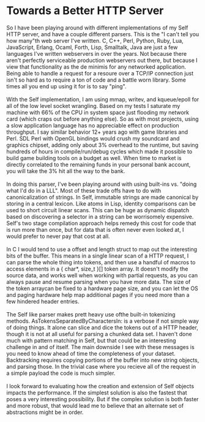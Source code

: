 Towards a Better HTTP Server
============================

So I have been playing around with different implementations of my Self HTTP server, and have a couple different parsers. This is the "I can&#39;t tell you how many"th web server I&#39;ve written. C, C++, Perl, Python, Ruby, Lua, JavaScript, Erlang, Ocaml, Forth, Lisp, Smalltalk, Java are just a few languages I&#39;ve written webservers in over the years. Not because there aren&#39;t perfectly serviceable production webservers out there, but because I view that functionality as the de minimis for any networked application. Being able to handle a request for a resoure over a TCP/IP connection just isn&#39;t so hard as to require a ton of code and a battle worn library. Some times all you end up using it for is to say "ping". <br><br>With the Self implementation, I am using mmap, writev, and kqueue/epoll for all of the low level socket wrangling. Based on my tests I saturate my machine with 66% of the CPU in system space just flooding my network card (which craps out before anything else). So as with most projects, using a slow application language has no appreciable effect on production throughput. I say similar behavior 12+ years ago with game libraries and Perl. SDL Perl with OpenGL bindings would crush my soundcard and graphics chipset, adding only about 3% overhead to the runtime, but saving hundreds of hours in compile/run/debug cycles which made it possible to build game building tools on a budget as well. When time to market is directly correlated to the remaining funds in your personal bank account, you will take the 3% hit all the way to the bank. <br><br>In doing this parser, I&#39;ve been playing around with using built-ins vs. "doing what I&#39;d do in a LLL". Most of these trade offs have to do with canonicalization of strings. In Self, immutable strings are made canonical by storing in a central lexicon. Like atoms in Lisp, identity comparisons can be used to short circuit linear scans. This can be huge as dynamic dispatch based on discovering a selector in a string can be worrisomely expensive. Self&#39;s two stage compilation approach helps remedy this cost for code that is run more than once, but for data that is often never even looked at, I would prefer to never pay that cost at all. <br><br>In C I would tend to use a offset and length struct to map out the interesting bits of the buffer. This means in a single linear scan of a HTTP request, I can parse the whole thing into tokens, and then use a handful of macros to access elements in a { char*, size_t }[] token array. It doesn&#39;t modify the source data, and works well when working with partial requests, as you can always pause and resume parsing when you have more data. The size of the token arraycan be fixed to a hardware page size, and you can let the OS and paging hardware help map additional pages if you need more than a few hindered header entries. <br><br>The Self like parser makes prett heavy use ofthe built-in tokenizing methods. AsTokensSeparatedByCharactersIn: is a verbose if not simple way of doing things. It alone can slice and dice the tokens out of a HTTP header, though it is not at all useful for parsing a chunked data set. I haven&#39;t done much with pattern matching in Self, but that could be an interesting challenge in and of itself. The main downside I see with these messages is you need to know ahead of time the completeness of your dataset. Backtracking requires copying portions of the buffer into new string objects, and parsing those. In the trivial case where you recieve all of the request in a simple payload the code is much simpler. <br><br>I look forward to evaluating how the creation and extension of Self objects impacts the performance. If the simplest solution is also the fastest that poses a very interesting possibility. But if the complex solution is both faster and more robust, that would lead me to believe that an alternate set of abstractions might be in order. 